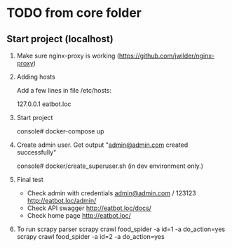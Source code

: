 # TODO from core folder

Start project (localhost)
---------------------------------------
1. Make sure nginx-proxy is working (https://github.com/jwilder/nginx-proxy)

2. Adding hosts 

    Add a few lines in file /etc/hosts:

    127.0.0.1 eatbot.loc
    
3. Start project

    console# docker-compose up

4. Create admin user. Get output "admin@admin.com created successfully"

    console# docker/create_superuser.sh  (in dev environment only.)

5. Final test

    - Check admin with credentials admin@admin.com / 123123
    http://eatbot.loc/admin/
    - Check API swagger
    http://eatbot.loc/docs/
    - Check home page
    http://eatbot.loc/


6. To run scrapy parser
scrapy crawl food_spider -a id=1 -a do_action=yes
scrapy crawl food_spider -a id=2 -a do_action=yes